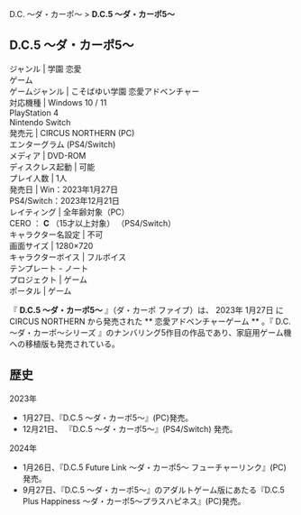 D.C. 〜ダ・カーポ〜  > **D.C.5 〜ダ・カーポ5〜**

D.C.5 〜ダ・カーポ5〜  
---  
ジャンル  |  学園  恋愛   
ゲーム  
ゲームジャンル  |  こそばゆい学園  恋愛アドベンチャー   
対応機種  |  Windows 10  /  11    
PlayStation 4  
Nintendo Switch  
発売元  |  CIRCUS NORTHERN  (PC)   
エンターグラム  (PS4/Switch)  
メディア  |  DVD-ROM   
ディスクレス起動  |  可能   
プレイ人数  |  1人   
発売日  |  Win：2023年1月27日   
PS4/Switch：2023年12月21日  
レイティング  |  全年齢対象（PC）   
CERO  ：  **C** （15才以上対象）  （PS4/Switch）  
キャラクター名設定  |  不可   
画面サイズ  |  1280×720   
キャラクターボイス  |  フルボイス   
テンプレート  \-  ノート  
プロジェクト  |  ゲーム   
ポータル  |  ゲーム   
  
『 **D.C.5 〜ダ・カーポ5〜** 』（ダ・カーポ ファイブ）は、  2023年  1月27日  に  CIRCUS NORTHERN
から発売された ** 恋愛アドベンチャーゲーム  ** 。『  D.C. 〜ダ・カーポ〜シリーズ
』のナンバリング5作目の作品であり、家庭用ゲーム機への移植版も発売されている。

##  歴史  

2023年

    

  * 1月27日、『D.C.5 ～ダ・カーポ5～』(PC)発売。 
  * 12月21日、 『D.C.5 ～ダ・カーポ5～』(PS4/Switch) 発売。 

    
2024年

    

  * 1月26日、『D.C.5 Future Link ～ダ・カーポ5～ フューチャーリンク』(PC)発売。 
  * 9月27日、『D.C.5 ～ダ・カーポ5～』のアダルトゲーム版にあたる『D.C.5 Plus Happiness ～ダ・カーポ5～プラスハピネス』(PC)発売。 

    

